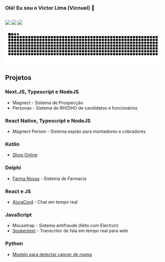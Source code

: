 ### Olá! Eu sou o Victor Lima (Vicnuel) 👋

  
  ##
 
<div> 
  <a href="https://www.instagram.com/vicnuel.dev/" target="_blank"><img src="https://img.shields.io/badge/-Instagram-%23E4405F?style=for-the-badge&logo=instagram&logoColor=white" target="_blank"></a>
  <a href = "mailto:victorlgithub@gmail.com"><img src="https://img.shields.io/badge/-Gmail-%23333?style=for-the-badge&logo=gmail&logoColor=white" target="_blank"></a>
  <a href="https://www.linkedin.com/in/vicnuel" target="_blank"><img src="https://img.shields.io/badge/-LinkedIn-%230077B5?style=for-the-badge&logo=linkedin&logoColor=white" target="_blank"></a> 
 
  ![Snake animation](https://github.com/vicnuel/vicnuel/blob/output/github-contribution-grid-snake-dark.svg)
 
</div>


## Projetos

### Next.JS, Typescript e NodeJS
  - Magnect - Sistema de Prospecção
  - Personas - Sistema de RH/DHO de candidatos e funcionários

### React Native, Typescript e NodeJS
  - Magnect Person - Sistema espião para montadores e cobradores 

### Kotlin
  - [Shop Online](https://github.com/vicnuel/Shop) 

### Delphi
  - [Farma Nossa](https://github.com/vicnuel/FarmaNossa) - Sistema de Farmacia

### React e JS
  - [AluraCord](https://github.com/vicnuel/aluracord) - Chat em tempo real

### JavaScript  
  - Mousetrap - Sistema antifraude (feito com Electron)
  - [Spokentext](https://github.com/vicnuel/SpokenText) - Transcritor de fala em tempo real para web

### Python
 - [Modelo para detectar cancer de mama](https://github.com/vicnuels/cancer-de-mama-knn)

